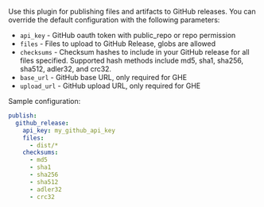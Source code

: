 Use this  plugin for publishing files and artifacts to GitHub releases. You
can override the default configuration with the following parameters:

* `api_key` - GitHub oauth token with public_repo or repo permission
* `files` - Files to upload to GitHub Release, globs are allowed
* `checksums` - Checksum hashes to include in your GitHub release for all files specified. Supported hash methods include md5, sha1, sha256, sha512, adler32, and crc32.
* `base_url` - GitHub base URL, only required for GHE
* `upload_url` - GitHub upload URL, only required for GHE

Sample configuration:

```yaml
publish:
  github_release:
    api_key: my_github_api_key
    files:
      - dist/*
    checksums:
      - md5
      - sha1
      - sha256
      - sha512
      - adler32
      - crc32
```

